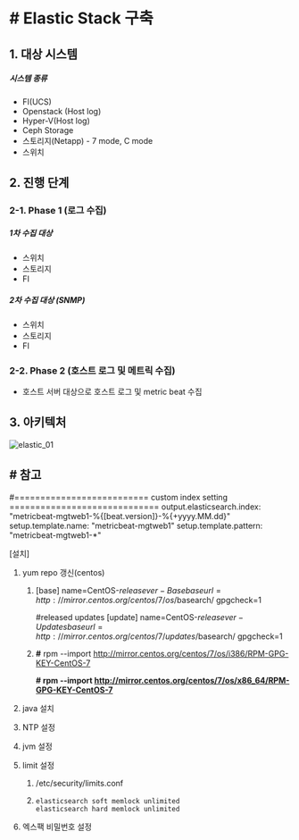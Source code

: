# # Elastic Stack 구축

## 1. 대상 시스템

##### 시스템 종류

- FI(UCS)
- Openstack (Host log)
- Hyper-V(Host log)
- Ceph Storage
- 스토리지(Netapp) - 7 mode, C mode
- 스위치



## 2. 진행 단계

### 2-1. Phase 1 (로그 수집)

##### 1차 수집 대상

- 스위치
- 스토리지
- FI

##### 2차 수집 대상 (SNMP)

- 스위치
- 스토리지
- FI

### 2-2. Phase 2 (호스트 로그 및 메트릭 수집)

- 호스트 서버 대상으로 호스트 로그 및 metric beat 수집



## 3. 아키텍처



![elastic_01](C:\Users\LDCC\Desktop\Git\Note\00_image\elastic_01.PNG)



















## # 참고

#========================== custom index setting =============================
output.elasticsearch.index: "metricbeat-mgtweb1-%{[beat.version]}-%{+yyyy.MM.dd}"
setup.template.name: "metricbeat-mgtweb1"
setup.template.pattern: "metricbeat-mgtweb1-*"



[설치]

1. yum repo 갱신(centos)

   1. [base]
      name=CentOS-$releasever - Base
      baseurl=http://mirror.centos.org/centos/7/os/$basearch/
      gpgcheck=1

      #released updates
      [update]
      name=CentOS-$releasever - Updates
      baseurl=http://mirror.centos.org/centos/7/updates/$basearch/
      gpgcheck=1

   2. **#** rpm --import http://mirror.centos.org/centos/7/os/i386/RPM-GPG-KEY-CentOS-7

         **# rpm --import http://mirror.centos.org/centos/7/os/x86_64/RPM-GPG-KEY-CentOS-7**

2. java 설치

3. NTP 설정

4. jvm 설정

5. limit 설정

   1. /etc/security/limits.conf

   2. ```
      elasticsearch soft memlock unlimited
      elasticsearch hard memlock unlimited
      ```

6. 엑스팩 비밀번호 설정